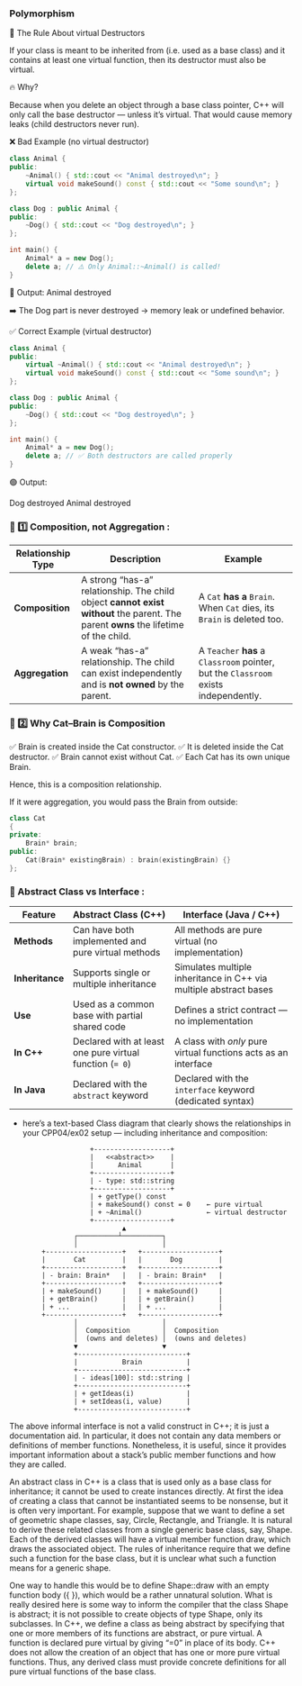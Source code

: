 ###  Polymorphism

🧩 The Rule About virtual Destructors

If your class is meant to be inherited from (i.e. used as a base class) and it contains at least one virtual function,
then its destructor must also be virtual.

🔥 Why?

Because when you delete an object through a base class pointer,
C++ will only call the base destructor — unless it’s virtual.
That would cause memory leaks (child destructors never run).

❌ Bad Example (no virtual destructor)
```cpp
class Animal {
public:
    ~Animal() { std::cout << "Animal destroyed\n"; }
    virtual void makeSound() const { std::cout << "Some sound\n"; }
};

class Dog : public Animal {
public:
    ~Dog() { std::cout << "Dog destroyed\n"; }
};

int main() {
    Animal* a = new Dog();
    delete a; // ⚠️ Only Animal::~Animal() is called!
}
```

🧨 Output:
    Animal destroyed

➡️ The Dog part is never destroyed → memory leak or undefined behavior.

✅ Correct Example (virtual destructor)
```cpp
class Animal {
public:
    virtual ~Animal() { std::cout << "Animal destroyed\n"; }
    virtual void makeSound() const { std::cout << "Some sound\n"; }
};

class Dog : public Animal {
public:
    ~Dog() { std::cout << "Dog destroyed\n"; }
};

int main() {
    Animal* a = new Dog();
    delete a; // ✅ Both destructors are called properly
}
```

🟢 Output:

Dog destroyed
Animal destroyed


### 🧩 1️⃣ Composition, not Aggregation : 

| Relationship Type | Description                                                                                                                         | Example                                                                              |
| ----------------- | ----------------------------------------------------------------------------------------------------------------------------------- | ------------------------------------------------------------------------------------ |
| **Composition**   | A strong “has-a” relationship. The child object **cannot exist without** the parent. The parent **owns** the lifetime of the child. | A `Cat` **has a** `Brain`. When `Cat` dies, its `Brain` is deleted too.              |
| **Aggregation**   | A weak “has-a” relationship. The child can exist independently and is **not owned** by the parent.                                  | A `Teacher` **has** a `Classroom` pointer, but the `Classroom` exists independently. |

### 🧩 2️⃣ Why Cat–Brain is Composition

✅ Brain is created inside the Cat constructor.
✅ It is deleted inside the Cat destructor.
✅ Brain cannot exist without Cat.
✅ Each Cat has its own unique Brain.

Hence, this is a composition relationship.

If it were aggregation, you would pass the Brain from outside:

```cpp
class Cat
{
private:
    Brain* brain;
public:
    Cat(Brain* existingBrain) : brain(existingBrain) {}
};
```

### 🧩 Abstract Class vs Interface :

| **Feature**     | **Abstract Class (C++)**                                 | **Interface (Java / C++)**                                        |
| --------------- | -------------------------------------------------------- | ----------------------------------------------------------------- |
| **Methods**     | Can have both implemented and pure virtual methods       | All methods are pure virtual (no implementation)                  |
| **Inheritance** | Supports single or multiple inheritance                  | Simulates multiple inheritance in C++ via multiple abstract bases |
| **Use**         | Used as a common base with partial shared code           | Defines a strict contract — no implementation                     |
| **In C++**      | Declared with at least one pure virtual function (`= 0`) | A class with *only* pure virtual functions acts as an interface   |
| **In Java**     | Declared with the `abstract` keyword                     | Declared with the `interface` keyword (dedicated syntax)          |


- here’s a text-based Class diagram that clearly shows the relationships in your CPP04/ex02 setup — including inheritance and composition:

```
                    +-------------------+
                    |   <<abstract>>    |
                    |      Animal       |
                    +-------------------+
                    | - type: std::string
                    +-------------------+
                    | + getType() const
                    | + makeSound() const = 0    ← pure virtual
                    | + ~Animal()                ← virtual destructor
                    +-------------------+
                            ▲
                ┌──────────┴──────────┐
                │                     │
        +-------------------+   +-------------------+
        |       Cat         |   |       Dog         |
        +-------------------+   +-------------------+
        | - brain: Brain*   |   | - brain: Brain*   |
        +-------------------+   +-------------------+
        | + makeSound()     |   | + makeSound()     |
        | + getBrain()      |   | + getBrain()      |
        | + ...             |   | + ...             |
        +-------------------+   +-------------------+
                │                     │
                │  Composition        │  Composition
                │  (owns and deletes) │  (owns and deletes)
                ▼                     ▼
                +---------------------------+
                |           Brain           |  
                +---------------------------+ 
                | - ideas[100]: std::string |
                +---------------------------+
                | + getIdeas(i)             |
                | + setIdeas(i, value)      |
                +---------------------------+
```
The above informal interface is not a valid construct in C++; it is just a documentation aid. In particular, it does not contain any data members or definitions of
member functions. Nonetheless, it is useful, since it provides important information about a stack’s public member functions and how they are called.

An abstract class in C++ is a class that is used only as a base class for inheritance; it cannot be used to create instances directly. At first the idea of creating a
class that cannot be instantiated seems to be nonsense, but it is often very important.
For example, suppose that we want to define a set of geometric shape classes, say,
Circle, Rectangle, and Triangle. It is natural to derive these related classes from a
single generic base class, say, Shape. Each of the derived classes will have a virtual
member function draw, which draws the associated object. The rules of inheritance
require that we define such a function for the base class, but it is unclear what such
a function means for a generic shape.

One way to handle this would be to define Shape::draw with an empty function
body ({ }), which would be a rather unnatural solution. What is really desired
here is some way to inform the compiler that the class Shape is abstract; it is not
possible to create objects of type Shape, only its subclasses. In C++, we define
a class as being abstract by specifying that one or more members of its functions
are abstract, or pure virtual. A function is declared pure virtual by giving “=0” in place of its body. C++ does not allow the creation of an object that has one or more pure virtual functions. Thus, any derived class must provide concrete definitions
for all pure virtual functions of the base class.